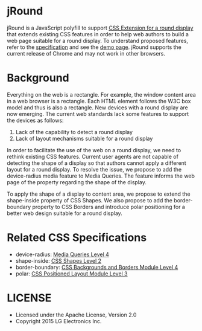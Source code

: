 ﻿# jRound
jRound is a JavaScript polyfill to support [CSS Extension for a round display](http://dev.w3.org/csswg/css-round-display) that extends existing CSS features in order to help web authors to build a web page suitable for a round display. To understand proposed features, refer to the [specification](http://dev.w3.org/csswg/css-round-display/) and see the [demo page](http://anawhj.github.io/jRound/demo/index.html). jRound supports the current release of Chrome and may not work in other browsers. 


Background
======
Everything on the web is a rectangle. For example, the window content area in a web browser is a rectangle. Each HTML element follows the W3C box model and thus is also a rectangle. New devices with a round display are now emerging. The current web standards lack some features to support the devices as follows:

 1. Lack of the capability to detect a round display
 2. Lack of layout mechanisms suitable for a round display
 
In order to facilitate the use of the web on a round display, we need to rethink existing CSS features.
Current user agents are not capable of detecting the shape of a display so that authors cannot apply a different layout for a round display. To resolve the issue, we propose to add the device-radius media feature to Media Queries. The feature informs the web page of the property regarding the shape of the display.

To apply the shape of a display to content area, we propose to extend the shape-inside property of CSS Shapes. We also propose to add the border-boundary property to CSS Borders and introduce polar positioning for a better web design suitable for a round display.


Related CSS Specifications
======
- device-radius: [Media Queries Level 4](http://dev.w3.org/csswg/mediaqueries-4/)
- shape-inside: [CSS Shapes Level 2](http://dev.w3.org/csswg/css-shapes-2/)
- border-boundary: [CSS Backgrounds and Borders Module Level 4](http://dev.w3.org/csswg/css-backgrounds-4/)
- polar: [CSS Positioned Layout Module Level 3](http://dev.w3.org/csswg/css-position/)


LICENSE
======
- Licensed under the Apache License, Version 2.0
- Copyright 2015 LG Electronics Inc.

